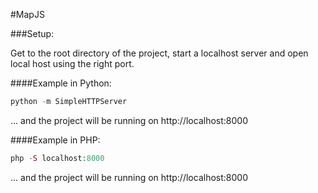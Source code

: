 #MapJS

###Setup:

Get to the root directory of the project, start a localhost server and open local host using the right port.

####Example in Python:
```python
python -m SimpleHTTPServer
```
... and the project will be running on http://localhost:8000

####Example in PHP:
```php
php -S localhost:8000
```
... and the project will be running on http://localhost:8000
